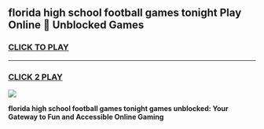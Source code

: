 
## florida high school football games tonight Play Online 👋 Unblocked Games
<h3>
<a href="https://news.freeplayer.one?title=florida_high_school_football_games_tonight&ref=17GH">CLICK TO PLAY</a></h3>
<hr>

<h3>
<a href="https://news.freeplayer.one?title=florida_high_school_football_games_tonight&ref=17GH">CLICK 2 PLAY</a>
  
</h3>

<a href="https://news.freeplayer.one?title=florida_high_school_football_games_tonight&ref=17GH/"><img src="https://clearcache.store/games.png"></a>


**florida high school football games tonight games unblocked: Your Gateway to Fun and Accessible Online Gaming**
